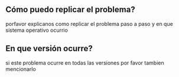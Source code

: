## Cómo puedo replicar el problema?
porfavor explicanos como replicar el problema paso a paso y en que sistema operativo ocurrio
## En que versión ocurre?
si este problema ocurre en todas las versiones por favor tambien mencionarlo

